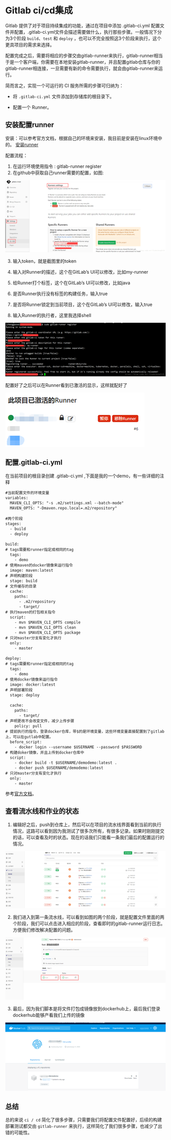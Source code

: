 # Gitlab ci/cd集成

Gitlab 提供了对于项目持续集成的功能，通过在项目中添加 .gitlab-ci.yml 配置文件并配置，.gitlab-ci.yml文件会描述需要做什么，执行那些步骤。一般情况下分为3个阶段 `build`、`test` 和 `deploy` ，也可以不完全按照这3个阶段来执行，这个更具项目的需求来选择。

配置完成之后，需要将相应的步骤交由gitlab-runner来执行，gitlab-runner相当于是一个客户端，你需要在本地安装gitlab-runner，并且配置gitlab仓库与你的gitlab-runner相连接，一旦需要有新的命令需要执行，就会由gitlab-runner来运行。

简而言之，实现一个可运行的 CI 服务所需的步骤可归纳为：

- 将 `.gitlab-ci.yml` 文件添加到存储库的根目录下。

- 配置一个 Runner。

  

## 安装配置runner

安装：可以参考官方文档，根据自己的环境来安装，我目前是安装在linux环境中的。 [安装runner](https://links.jianshu.com/go?to=https%3A%2F%2Fdocs.gitlab.com%2Frunner%2Finstall%2F)



配置流程：

1. 在运行环境使用指令 : gitlab-runner register
2. 在github中获取自己runner需要的配置，如图:

![图片](./image/20180407002653900.png)

3. 输入token，就是截图里的token

4. 输入对Runner的描述，这个在GitLab’s UI可以修改，比如my-runner

5. 给Runner打个标签，这个在GitLab’s UI可以修改，比如java

6. 是否Runner执行没有标签的构建任务，输入true

7. 是否将Runner锁定到当前项目，这个在GitLab’s UI可以修改，输入true

8. 输入Runner的执行者，这里我选择shell

![图片](./image/20180407003631591.png)

配置好了之后可以在Runner看到已激活的显示，这样就配好了

![图片](./image/QQ截图20200729104847.png)



## 配置.gitlab-ci.yml

在当前项目的根目录创建 .gitlab-ci.yml ,下面是我的一个demo，有一些详细的注释

```
#当前配置文件的环境变量
variables:
  MAVEN_CLI_OPTS: "-s .m2/settings.xml --batch-mode"
  MAVEN_OPTS: "-Dmaven.repo.local=.m2/repository"

#两个阶段
stages:
  - build
  - deploy

build:
# tags需要和runner指定成相同的tag
  tags:
    - demo
# 使用maven的docker镜像来运行指令
  image: maven:latest
# 声明构建阶段
  stage: build
# 文件缓存的目录
  cache:
    paths:
      - .m2/repository
      - target/
# 执行maven的打包相关指令
  script:
    - mvn $MAVEN_CLI_OPTS compile
    - mvn $MAVEN_CLI_OPTS clean
    - mvn $MAVEN_CLI_OPTS package
# 只对master分支有变化才执行
  only:
    - master

deploy:
# tags需要和runner指定成相同的tag
  tags:
    - demo
# 使用docker镜像来运行指令
  image: docker:latest
# 声明部署阶段
  stage: deploy

  cache:
    paths:
      - target/
# 声明更改不会改变文件，减少上传步骤
    policy: pull
# 提前执行的指令，登录docker仓库，带$的是环境变量，这些环境变量直接配置到了gitlab上，可以在gutlab中配置。
  before_script:
    - docker login --username $USERNAME --password $PASSWORD
# 构建doker镜像，并且上传到docker仓库中
  script:
    - docker build -t $USERNAME/demodemo:latest .
    - docker push $USERNAME/demodemo:latest
# 只对master分支有变化才执行
  only:
    - master
```

参考[官方文档](https://docs.gitlab.com/ee/ci/yaml/README.html)。



## 查看流水线和作业的状态



1. 编辑好之后，push到仓库上，然后可以在项目的流水线界面看到当前的执行情况，这路可以看到因为我测试了很多次所有，有很多记录。如果时刚刚提交的话，可以查看及时的状态。现在的话我们只能看一条我们最后的配置运行的情况。

![图片](./image/QQ图片20200729111820.png)



2. 我们进入到第一条流水线，可以看到如图的两个阶段，就是配置文件里面的两个阶段，我们可以点击进入相应的阶段，查看即时的gitlab-runner运行日志。方便我们修改解决配置的问题。

![图片](./image/QQ图片20200729112257.png)



3. 最后，因为我们脚本是将文件打包成镜像放到dockerhub上，最后我们登录dockerhub能够产看我们上传的镜像

![图片](./image/QQ截图20200729113155.png)

## 总结

总的来说 `ci / cd` 简化了很多步骤，只需要我们将配置文件配置好，后续的构建部署测试都交由 `gitlab-runner` 来执行，这样简化了我们很多步骤，也减少了出错的可能性。